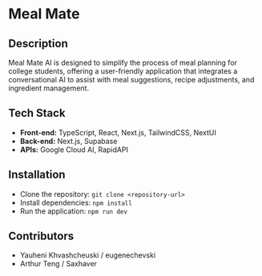 # Meal Mate

## Description

Meal Mate AI is designed to simplify the process of meal planning for college students, offering a user-friendly application that integrates a conversational AI to assist with meal suggestions, recipe adjustments, and ingredient management.

## Tech Stack

- **Front-end:** TypeScript, React, Next.js, TailwindCSS, NextUI
- **Back-end:** Next.js, Supabase
- **APIs:** Google Cloud AI, RapidAPI

## Installation

- Clone the repository: `git clone <repository-url>`
- Install dependencies: `npm install`
- Run the application: `npm run dev`

## Contributors

- Yauheni Khvashcheuski / eugenechevski
- Arthur Teng / Saxhaver